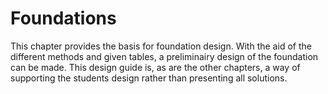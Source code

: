 # Foundations

This chapter provides the basis for foundation design. With the aid of the different methods and given tables, a preliminairy design of the foundation can be made. This design guide is, as are the other chapters, a way of supporting the students design rather than presenting all solutions.

```{tableofcontents}
```